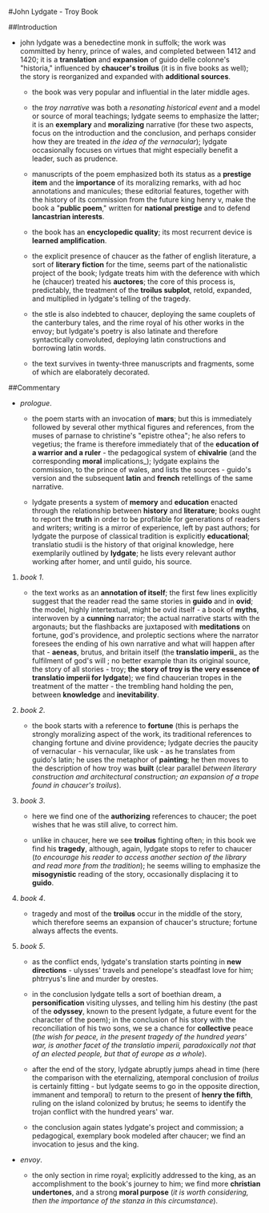 #John Lydgate - Troy Book

##Introduction

- john lydgate was a benedectine monk in suffolk; the work was committed by henry, prince of wales, and completed between 1412 and 1420; it is a __translation__ and __expansion__ of guido delle colonne's "historia," influenced by __chaucer's troilus__ (it is in five books as well); the story is reorganized and expanded with __additional sources__.

	- the book was very popular and influential in the later middle ages.

	- the _troy narrative_ was both a _resonating historical event_ and a model or source of moral teachings; lydgate seems to emphasize the latter; it is an __exemplary__ and __moralizing__ narrative (for these two aspects, focus on the introduction and the conclusion, and perhaps consider how they are treated in _the idea of the vernacular_); lydgate occasionally focuses on virtues that might especially benefit a leader, such as prudence.

	- manuscripts of the poem emphasized both its status as a __prestige item__ and the __importance__ of its moralizing remarks, with ad hoc annotations and manicules; these editorial features, together with the history of its commission from the future king henry v, make the book a "__public poem__," written for __national prestige__ and to defend __lancastrian interests__.

	- the book has an __encyclopedic quality__; its most recurrent device is __learned amplification__.

	- the explicit presence of chaucer as the father of english literature, a sort of __literary fiction__ for the time, seems part of the nationalistic project of the book; lydgate treats him with the deference with which he (chaucer) treated his __auctores__; the core of this process is, predictably, the treatment of the __troilus subplot__, retold, expanded, and multiplied in lydgate's telling of the tragedy.

	- the stle is also indebted to chaucer, deploying the same couplets of the canterbury tales, and the rime royal of his other works in the envoy; but lydgate's poetry is also latinate and therefore syntactically convoluted, deploying latin constructions and borrowing latin words.

	- the text survives in twenty-three manuscripts and fragments, some of which are elaborately decorated.

##Commentary

- _prologue_.

	- the poem starts with an invocation of __mars__; but this is immediately followed by several other mythical figures and references, from the muses of parnase to christine's "epistre othea"; he also refers to vegetius; the frame is therefore immediately that of the __education of a warrior and a ruler__ - the pedagogical system of __chivalrie__ (and the corresponding __moral__ implications_); lydgate explains the commission, to the prince of wales, and lists the sources - guido's version and the subsequent __latin__ and __french__ retellings of the same narrative.

	- lydgate presents a system of __memory__ and __education__ enacted through the relationship between __history__ and __literature__; books ought to report the __truth__ in order to be profitable for generations of readers and writers; writing is a mirror of experience, left by past authors; for lydgate the purpose of classical tradition is explicitly __educational__; translatio studii is the history of that original knowledge, here exemplarily outlined by __lydgate__; he lists every relevant author working after homer, and until guido, his source.

1. _book 1_.	

	- the text works as an __annotation of itself__; the first few lines explicitly suggest that the reader read the same stories in __guido__ and in __ovid__; the model, highly intertextual, might be ovid itself - a book of __myths__, interwoven by a __cunning__ narrator; the actual narrative starts with the argonauts; but the flashbacks are juxtaposed with __meditations__ on fortune, god's providence, and proleptic sections where the narrator foresees the ending of his own narrative and what will happen after that - __aeneas__, brutus, and britain itself (the __translatio imperii___ as the fulfilment of god's will ; no better example than its original source, the story of all stories - troy; __the story of troy is the very essence of translatio imperii for lydgate__); we find chaucerian tropes in the treatment of the matter - the trembling hand holding the pen, between __knowledge__ and __inevitability__.

2. _book 2_.

	- the book starts with a reference to __fortune__ (this is perhaps the strongly moralizing aspect of the work, its traditional references to changing fortune and divine providence; lydgate decries the paucity of vernacular - his vernacular, like usk - as he translates from guido's latin; he uses the metaphor of __painting__; he then moves to the description of how troy was __built__ (clear parallel _between literary construction and architectural construction; an expansion of a trope found in chaucer's troilus_). 

3. _book 3_.

	- here we find one of the __authorizing__ references to chaucer; the poet wishes that he was still alive, to correct him.

	- unlike in chaucer, here we see __troilus__ fighting often; in this book we find his __tragedy__, although, again, lydgate stops to refer to chaucer (_to encourage his reader to access another section of the library and read more from the tradition_); he seems willing to emphasize the __misogynistic__ reading of the story, occasionally displacing it to __guido__.

4. _book 4_.

	- tragedy and most of the __troilus__ occur in the middle of the story, which therefore seems an expansion of chaucer's structure; fortune always affects the events.

5. _book 5_.

	- as the conflict ends, lydgate's translation starts pointing in __new directions__ - ulysses' travels and penelope's steadfast love for him; phtrryus's line and murder by orestes.

	- in the conclusion lydgate tells a sort of boethian dream, a __personification__ visiting ulysses, and telling him his destiny (the past of the __odyssey__, known to the present lydgate, a future event for the character of the poem); in the conclusion of his story with the reconciliation of his two sons, we se a chance for __collective__ peace (_the wish for peace, in the present tragedy of the hundred years' war, is another facet of the translatio imperii, paradoxically not that of an elected people, but that of europe as a whole_).

	- after the end of the story, lydgate abruptly jumps ahead in time (here the comparison with the eternalizing, atemporal conclusion of _troilus_ is certainly fitting - but lydgate seems to go in the opposite direction, immanent and temporal) to return to the present of __henry the fifth__, ruling on the island colonized by brutus; he seems to identify the trojan conflict with the hundred years' war.

	- the conclusion again states lydgate's project and commission; a pedagogical, exemplary book modeled after chaucer; we find an invocation to jesus and the king.

- _envoy_.

	- the only section in rime royal; explicitly addressed to the king, as an accomplishment to the book's journey to him; we find more __christian undertones__, and a strong __moral purpose__ (_it is worth considering, then the importance of the stanza in this circumstance_).
